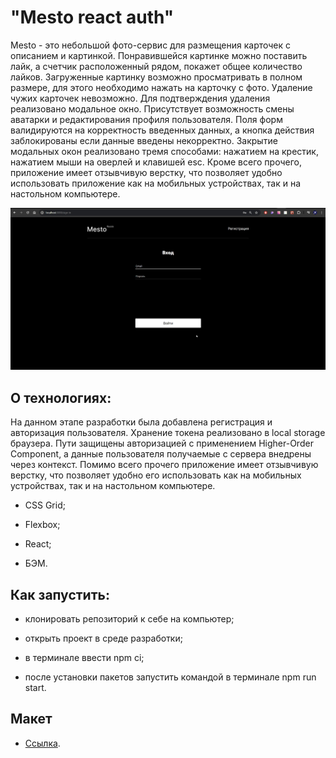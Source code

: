 # "Mesto react auth"
Mesto - это небольшой фото-сервис для размещения карточек с описанием и картинкой. Понравившейся картинке можно поставить лайк, а счетчик расположенный рядом, покажет общее количество лайков. Загруженные картинку возможно просматривать в полном размере, для этого необходимо нажать на карточку с фото. Удаление чужих карточек невозможно. Для подтверждения удаления реализовано модальное окно. Присутствует возможность смены аватарки и редактирования профиля пользователя. Поля форм валидируются на корректность введенных данных, а кнопка действия заблокированы если данные введены некорректно. Закрытие модальных окон реализовано тремя способами: нажатием на крестик, нажатием мыши на оверлей и клавишей esc. Кроме всего прочего, приложение имеет отзывчивую верстку, что позволяет удобно использовать приложение как на мобильных устройствах, так и на настольном компьютере.

![](./src/images/result.jpg)

## О технологиях:

На данном этапе разработки была добавлена регистрация и авторизация пользователя. Хранение токена реализовано в local storage браузера. Пути защищены авторизацией с применением Higher-Order Component, а данные пользователя получаемые с сервера внедрены через контекст. Помимо всего прочего приложение имеет отзывчивую верстку, что позволяет удобно его использовать как на мобильных устройствах, так и на настольном компьютере.

- CSS Grid;

- Flexbox;

- React;

- БЭМ.

## Как запустить:

- клонировать репозиторий к себе на компьютер;

- открыть проект в среде разработки;

- в терминале ввести npm ci;

- после установки пакетов запустить командой в терминале npm run start.

## Макет

-  [Ссылка](https://www.figma.com/file/2cn9N9jSkmxD84oJik7xL7/JavaScript.-Sprint-4?node-id=0%3A1).
